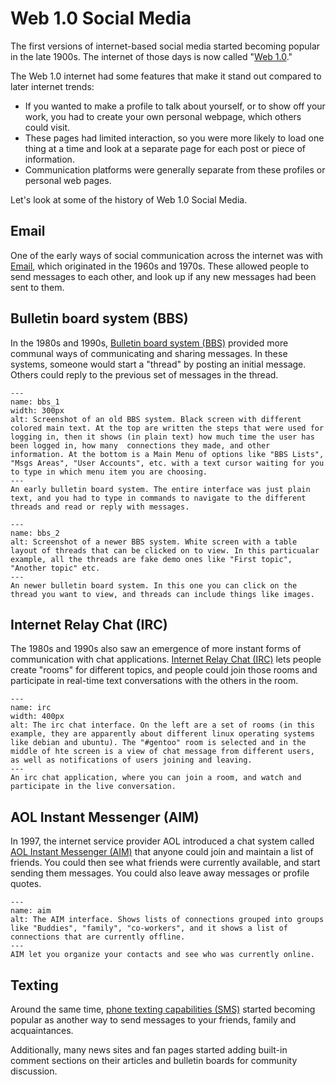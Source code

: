 # Web 1.0 Social Media

The first versions of internet-based social media started becoming popular in the late 1900s. The internet of those days is now called "[Web 1.0](https://en.wikipedia.org/wiki/Web_2.0#Web_1.0)."

The Web 1.0 internet had some features that make it stand out compared to later internet trends:
- If you wanted to make a profile to talk about yourself, or to show off your work, you had to create your own personal webpage, which others could visit.
- These pages had limited interaction, so you were more likely to load one thing at a time and look at a separate page for each post or piece of information.
-  Communication platforms were generally separate from these profiles or personal web pages.

Let's look at some of the history of Web 1.0 Social Media.

## Email
One of the early ways of social communication across the internet was with [Email](https://en.wikipedia.org/wiki/Email), which originated in the 1960s and 1970s. These allowed people to send messages to each other, and look up if any new messages had been sent to them.

## Bulletin board system (BBS)
In the 1980s and 1990s, [Bulletin board system (BBS)](https://en.wikipedia.org/wiki/Bulletin_board_system) provided more communal ways of communicating and sharing messages. In these systems, someone would start a "thread" by posting an initial message. Others could reply to the previous set of messages in the thread.


```{figure} bbs.png
---
name: bbs_1
width: 300px
alt: Screenshot of an old BBS system. Black screen with different colored main text. At the top are written the steps that were used for logging in, then it shows (in plain text) how much time the user has been logged in, how many  connections they made, and other information. At the bottom is a Main Menu of options like "BBS Lists", "Msgs Areas", "User Accounts", etc. with a text cursor waiting for you to type in which menu item you are choosing.
---
An early bulletin board system. The entire interface was just plain text, and you had to type in commands to navigate to the different threads and read or reply with messages.
```

```{figure} bulliten_board.png
---
name: bbs_2
alt: Screenshot of a newer BBS system. White screen with a table layout of threads that can be clicked on to view. In this particualar example, all the threads are fake demo ones like "First topic", "Another topic" etc.
---
An newer bulletin board system. In this one you can click on the thread you want to view, and threads can include things like images.
```

## Internet Relay Chat (IRC)
The 1980s and 1990s also saw an emergence of more instant forms of communication with chat applications. [Internet Relay Chat (IRC)](https://en.wikipedia.org/wiki/Internet_Relay_Chat) lets people create "rooms" for different topics, and people could join those rooms and participate in real-time text conversations with the others in the room.

```{figure} irc.png
---
name: irc
width: 400px
alt: The irc chat interface. On the left are a set of rooms (in this example, they are apparently about different linux operating systems like debian and ubuntu). The "#gentoo" room is selected and in the middle of hte screen is a view of chat message from different users, as well as notifications of users joining and leaving.
---
An irc chat application, where you can join a room, and watch and participate in the live conversation.
```

## AOL Instant Messenger (AIM)
In 1997, the internet service provider AOL introduced a chat system called [AOL Instant Messenger (AIM)](https://en.wikipedia.org/wiki/AIM_(software)) that anyone could join and maintain a list of friends. You could then see what friends were currently available, and start sending them messages. You could also leave away messages or profile quotes.

```{figure} aim.png
---
name: aim
alt: The AIM interface. Shows lists of connections grouped into groups like "Buddies", "family", "co-workers", and it shows a list of connections that are currently offline.
---
AIM let you organize your contacts and see who was currently online.
```

## Texting
Around the same time, [phone texting capabilities (SMS)](https://en.wikipedia.org/wiki/Text_messaging) started becoming popular as another way to send messages to your friends, family and acquaintances.


Additionally, many news sites and fan pages started adding built-in comment sections on their articles and bulletin boards for community discussion.
